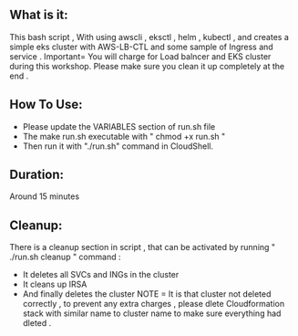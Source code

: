 ## What is it:
This bash script , With using awscli , eksctl , helm , kubectl , and creates a simple eks cluster with AWS-LB-CTL and some sample of Ingress and service .
Important= You will charge for Load balncer and EKS cluster during this workshop. Please make sure you clean it up completely at the end . 

## How To Use:
- Please update the VARIABLES section of run.sh file
- The make run.sh executable with " chmod +x run.sh "
- Then run it with "./run.sh" command in CloudShell. 

## Duration: 
Around 15 minutes

## Cleanup:
There is a cleanup section in script , that can be activated by running " ./run.sh cleanup " command :
 - It deletes all SVCs and INGs in the cluster
 - It cleans up IRSA  
 - And finally deletes the cluster
NOTE = It is that cluster not deleted correctly , to prevent any extra charges , please dlete Cloudformation stack with similar name to cluster name to make sure everything had dleted .   


